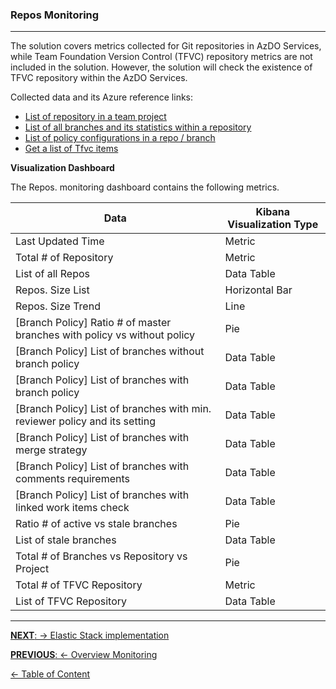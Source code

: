 ### Repos Monitoring
---

The solution covers metrics collected for Git repositories in AzDO Services, while Team Foundation Version Control (TFVC) repository metrics are not included in the solution. However, the solution will check the existence of TFVC repository within the AzDO Services.

Collected data and its Azure reference links:

- [List of repository in a team project](https://docs.microsoft.com/en-us/rest/api/azure/devops/git/repositories/list?view=azure-devops-rest-5.1)
- [List of all branches and its statistics within a repository](https://docs.microsoft.com/en-us/rest/api/azure/devops/git/stats/list?view=azure-devops-rest-5.1)
- [List of policy configurations in a repo / branch](https://docs.microsoft.com/en-us/rest/api/azure/devops/git/policy%20configurations/get?view=azure-devops-rest-5.1)
- [Get a list of Tfvc items](https://docs.microsoft.com/en-us/rest/api/azure/devops/tfvc/items/list?view=azure-devops-rest-5.1)

**Visualization Dashboard**

The Repos. monitoring dashboard contains the following metrics.

| Data  | Kibana Visualization Type  |
| --- | --- |
| Last Updated Time | Metric |
| Total # of Repository  | Metric  |
| List of all Repos  | Data Table  |
| Repos. Size List | Horizontal Bar |
| Repos. Size Trend | Line |
| [Branch Policy] Ratio # of master branches with policy vs without policy  | Pie  |
| [Branch Policy] List of branches without branch policy  | Data Table  |
| [Branch Policy] List of branches with branch policy  | Data Table  |
| [Branch Policy] List of branches with min. reviewer policy and its setting  | Data Table  |
| [Branch Policy] List of branches with merge strategy | Data Table |
| [Branch Policy] List of branches with comments requirements | Data Table |
| [Branch Policy] List of branches with linked work items check | Data Table |
| Ratio # of active vs stale branches  | Pie  |
| List of stale branches  | Data Table  |
| Total # of Branches vs Repository vs Project   | Pie |
| Total # of TFVC Repository  | Metric  |
| List of TFVC Repository | Data Table  |

---
[**NEXT**: &rarr; Elastic Stack implementation](/Documents/DesignDocument/SubFiles/ElasticStackImplementation.md)

[**PREVIOUS**: &larr; Overview Monitoring](/Documents/DesignDocument/SubFiles/OverviewMonitoring.md)

[&larr; Table of Content](/Documents/DesignDocument/DesignDocument.md#table-of-contents)